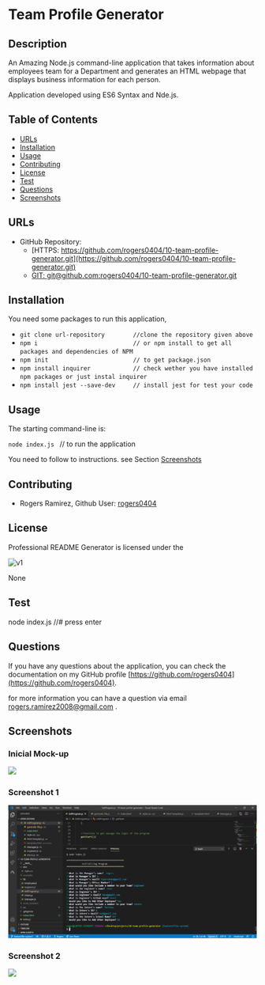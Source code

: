 
# Team Profile Generator

## Description 

An Amazing Node.js command-line application that takes information about employees team for a Department and generates an HTML webpage that displays business information for each person.

Application developed using ES6 Syntax and Nde.js. 


## Table of Contents

* [URLs](#urls)
* [Installation](#installation)
* [Usage](#usage)
* [Contributing](#Contributing)
* [License](#license)
* [Test](#Test)
* [Questions](#questions)
* [Screenshots](#screenshots)


## URLs

* GitHub Repository:
    - [HTTPS: https://github.com/rogers0404/10-team-profile-generator.git](https://github.com/rogers0404/10-team-profile-generator.git)    
    - [GIT: git@github.com:rogers0404/10-team-profile-generator.git](git@github.com:rogers0404/10-team-profile-generator.git)

## Installation

You need some packages to run this application, 

- `git clone url-repository        //clone the repository given above`
- `npm i                           // or npm install to get all packages and dependencies of NPM`
- `npm init                        // to get package.json`
- `npm install inquirer            // check wether you have installed npm packages or just instal inquirer`
- `npm install jest --save-dev     // install jest for test your code`


## Usage 

The starting command-line is:

`node index.js `                  // to run the application

You need to follow to instructions. see Section [Screenshots](#screenshots)

## Contributing

* Rogers Ramirez, Github User: [rogers0404](http://github.com/rogers0404)


## License

Professional README Generator is licensed under the

![v1](https://img.shields.io/static/v1?label=License&message=None&color=inactive&&style=plastic)

None

## Test

node index.js //# press enter


## Questions

If you have any questions about the application, you can check the documentation on my GitHub profile [https://github.com/rogers0404](https://github.com/rogers0404).

for more information you can have a question via email [rogers.ramirez2008@gmail.com](rogers.ramirez2008@gmail.com)  .


## Screenshots


### Inicial Mock-up 

![](./dist/assets/images/mock-up.png)

### Screenshot 1

![](./dist/assets/imges/image.png)

### Screenshot 2

![](./dist/assets/images/image1.png)
